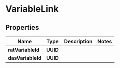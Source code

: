 

# VariableLink


## Properties

| Name | Type | Description | Notes |
|------------ | ------------- | ------------- | -------------|
|**ratVariableId** | **UUID** |  |  |
|**dasVariableId** | **UUID** |  |  |



